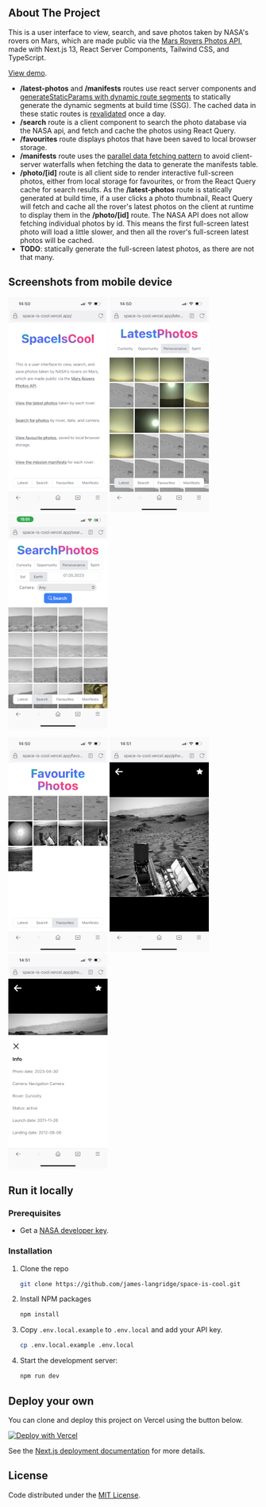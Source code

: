 ## About The Project

This is a user interface to view, search, and save photos taken by
NASA&apos;s rovers on Mars, which are made public via the [Mars Rovers Photos API](https://api.nasa.gov/#mars-rover-photos), made with Next.js 13, React Server Components, Tailwind CSS, and TypeScript.

[View demo](https://space-is-cool.vercel.app/).

- **/latest-photos** and **/manifests** routes use react server components and [generateStaticParams with dynamic route segments](https://nextjs.org/docs/app/building-your-application/routing/dynamic-routes) to statically generate the dynamic segments at build time (SSG). The cached data in these static routes is [revalidated](https://nextjs.org/docs/app/building-your-application/data-fetching/revalidating#background-revalidation) once a day.
- **/search** route is a client component to search the photo database via the NASA api, and fetch and cache the photos using React Query.
- **/favourites** route displays photos that have been saved to local browser storage.
- **/manifests** route uses the [parallel data fetching pattern](https://nextjs.org/docs/app/building-your-application/data-fetching/fetching#parallel-data-fetching) to avoid client-server waterfalls when fetching the data to generate the manifests table.
- **/photo/[id]** route is all client side to render interactive full-screen photos, either from local storage for favourites, or from the React Query cache for search results. As the **/latest-photos** route is statically generated at build time, if a user clicks a photo thumbnail, React Query will fetch and cache all the rover's latest photos on the client at runtime to display them in the **/photo/[id]** route. The NASA API does not allow fetching individual photos by id. This means the first full-screen latest photo will load a little slower, and then all the rover's full-screen latest photos will be cached.  
- **TODO**: statically generate the full-screen latest photos, as there are not that many.

## Screenshots from mobile device

![home_screenshot](public/home.PNG) ![latest_screenshot](public/latest.PNG) ![search_screenshot](public/search.PNG)

![favourites_screenshot](public/favs.PNG) ![full_size_screenshot](public/full.PNG) ![photo_info_screenshot](public/info.PNG)


## Run it locally

### Prerequisites

- Get a [NASA developer key](https://api.nasa.gov/#signUp).

### Installation

1. Clone the repo
   ```sh
   git clone https://github.com/james-langridge/space-is-cool.git
   ```

2. Install NPM packages
   ```sh
   npm install
   ```

3. Copy `.env.local.example` to `.env.local` and add your API key.
    ```sh
    cp .env.local.example .env.local
    ```

6. Start the development server:
    ```sh
    npm run dev
    ```

## Deploy your own

You can clone and deploy this project on Vercel using the button below.

[![Deploy with Vercel](https://vercel.com/button)](https://vercel.com/new/clone?repository-url=https%3A%2F%2Fgithub.com%2Fjames-langridge%2Fspace-is-cool&env=NEXT_PUBLIC_API_KEY,NEXT_PUBLIC_BASE_URL&envDescription=API%20keys%20needed%20for%20the%20application.&envLink=https%3A%2F%2Fgithub.com%2Fjames-langridge%2Fspace-is-cool%23readme)

See the [Next.js deployment documentation](https://nextjs.org/docs/deployment) for more details.

## License

Code distributed under the [MIT License](https://github.com/james-langridge/space-is-cool/blob/main/LICENSE).
